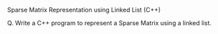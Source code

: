 Sparse Matrix Representation using Linked List (C++)

Q. Write a C++ program to represent a Sparse Matrix using a linked list.

